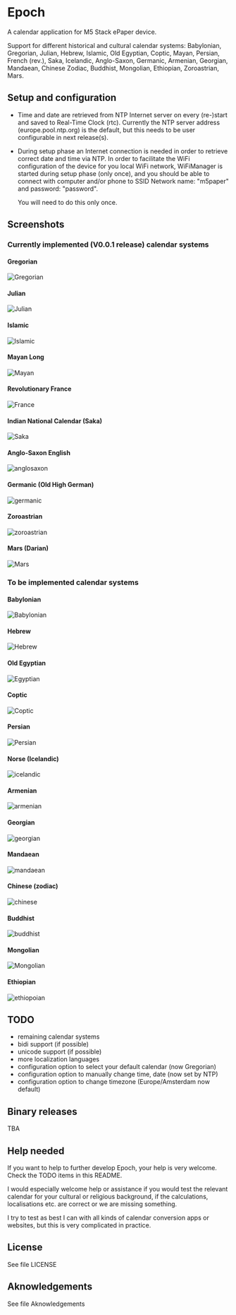 # Epoch

A calendar application for M5 Stack ePaper device.

Support for different historical and cultural calendar systems: Babylonian, Gregorian, Julian, Hebrew, Islamic, Old Egyptian, Coptic, Mayan, Persian, French (rev.), Saka, Icelandic, Anglo-Saxon, Germanic, Armenian, Georgian, Mandaean, Chinese Zodiac, Buddhist, Mongolian, Ethiopian, Zoroastrian, Mars.

## Setup and configuration

* Time and date are retrieved from NTP Internet server on every (re-)start and saved to Real-Time Clock (rtc).
  Currently the NTP server address (europe.pool.ntp.org) is the default, but this needs to be user
  configurable in next release(s).
* During setup phase an Internet connection is needed in order to retrieve correct date and time via NTP.
  In order to facilitate the WiFi configuration of the device for you local WiFi network, WiFiManager is 
  started during setup phase (only once), and you should be able to connect with computer and/or phone to 
  SSID Network name: "m5paper" and password: "password".

  You will need to do this only once.

## Screenshots

### Currently implemented (V0.0.1 release) calendar systems

#### Gregorian
![Gregorian](https://github.com/jsoeterbroek/epoch/blob/main/assets/screens/gregorian.jpg)
#### Julian
![Julian](https://github.com/jsoeterbroek/epoch/blob/main/assets/screens/julian.jpg)
#### Islamic 
![Islamic](https://github.com/jsoeterbroek/epoch/blob/main/assets/screens/islamic.jpg)
#### Mayan Long
![Mayan](https://github.com/jsoeterbroek/epoch/blob/main/assets/screens/mayan.jpg)
#### Revolutionary France 
![France](https://github.com/jsoeterbroek/epoch/blob/main/assets/screens/rev_french.jpg)
#### Indian National Calendar (Saka)
![Saka](https://github.com/jsoeterbroek/epoch/blob/main/assets/screens/saka.jpg)
#### Anglo-Saxon English 
![anglosaxon](https://github.com/jsoeterbroek/epoch/blob/main/assets/screens/anglosaxon.jpg)
#### Germanic (Old High German)
![germanic](https://github.com/jsoeterbroek/epoch/blob/main/assets/screens/germanic.jpg)
#### Zoroastrian
![zoroastrian](https://github.com/jsoeterbroek/epoch/blob/main/assets/screens/zoroastrian.jpg)
#### Mars (Darian)
![Mars](https://github.com/jsoeterbroek/epoch/blob/main/assets/screens/mars.jpg)

### To be implemented calendar systems

#### Babylonian
![Babylonian](https://github.com/jsoeterbroek/epoch/blob/main/assets/screens/babylonian.jpg)
#### Hebrew 
![Hebrew](https://github.com/jsoeterbroek/epoch/blob/main/assets/screens/hebrew.jpg)
#### Old Egyptian 
![Egyptian](https://github.com/jsoeterbroek/epoch/blob/main/assets/screens/egyptian.jpg)
#### Coptic 
![Coptic](https://github.com/jsoeterbroek/epoch/blob/main/assets/screens/coptic.jpg)
#### Persian
![Persian](https://github.com/jsoeterbroek/epoch/blob/main/assets/screens/persian.jpg)
#### Norse (Icelandic) 
![icelandic](https://github.com/jsoeterbroek/epoch/blob/main/assets/screens/icelandic.jpg)
#### Armenian
![armenian](https://github.com/jsoeterbroek/epoch/blob/main/assets/screens/armenian.jpg)
#### Georgian
![georgian](https://github.com/jsoeterbroek/epoch/blob/main/assets/screens/georgian.jpg)
#### Mandaean
![mandaean](https://github.com/jsoeterbroek/epoch/blob/main/assets/screens/mandaean.jpg)
#### Chinese (zodiac)
![chinese](https://github.com/jsoeterbroek/epoch/blob/main/assets/screens/chin_zodiac.jpg)
#### Buddhist
![buddhist](https://github.com/jsoeterbroek/epoch/blob/main/assets/screens/buddhist.jpg)
#### Mongolian 
![Mongolian](https://github.com/jsoeterbroek/epoch/blob/main/assets/screens/mongolian.jpg)
#### Ethiopian
![ethiopoian](https://github.com/jsoeterbroek/epoch/blob/main/assets/screens/ethiopian.jpg)

## TODO
* remaining calendar systems
* bidi support (if possible)
* unicode support (if possible)
* more localization languages
* configuration option to select your default calendar (now Gregorian)
* configuration option to manually change time, date (now set by NTP)
* configuration option to change timezone (Europe/Amsterdam now default)

## Binary releases
TBA

## Help needed
If you want to help to further develop Epoch, your help is very welcome. Check the TODO items in this README.

I would especially welcome help or assistance if you would test the relevant calendar for your
cultural or religious background, if the calculations, localisations etc. are correct or we are missing something. 

I try to test as best I can with all kinds of calendar conversion apps or websites, but this is very complicated
in practice.

## License
See file LICENSE

## Aknowledgements
See file Aknowledgements